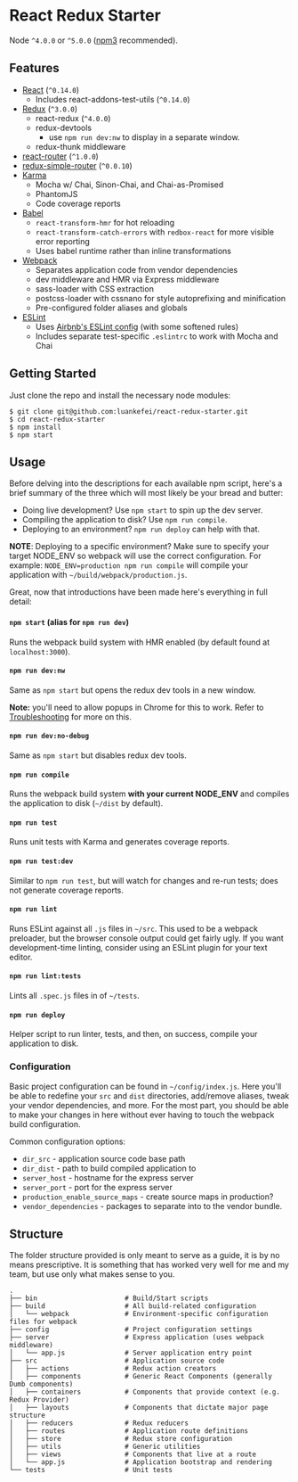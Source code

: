 React Redux Starter
=======================

Node `^4.0.0` or `^5.0.0` ([npm3](https://www.npmjs.com/package/npm3) recommended).

Features
--------

* [React](https://github.com/facebook/react) (`^0.14.0`)
  * Includes react-addons-test-utils (`^0.14.0`)
* [Redux](https://github.com/gaearon/redux) (`^3.0.0`)
  * react-redux (`^4.0.0`)
  * redux-devtools
    * use `npm run dev:nw` to display in a separate window.
  * redux-thunk middleware
* [react-router](https://github.com/rackt/react-router) (`^1.0.0`)
* [redux-simple-router](https://github.com/jlongster/redux-simple-router) (`^0.0.10`)
* [Karma](https://github.com/karma-runner/karma)
  * Mocha w/ Chai, Sinon-Chai, and Chai-as-Promised
  * PhantomJS
  * Code coverage reports
* [Babel](https://github.com/babel/babel)
  * `react-transform-hmr` for hot reloading
  * `react-transform-catch-errors` with `redbox-react` for more visible error reporting
  * Uses babel runtime rather than inline transformations
* [Webpack](https://github.com/webpack/webpack)
  * Separates application code from vendor dependencies
  * dev middleware and HMR via Express middleware
  * sass-loader with CSS extraction
  * postcss-loader with cssnano for style autoprefixing and minification
  * Pre-configured folder aliases and globals
* [ESLint](http://eslint.org)
  * Uses [Airbnb's ESLint config](https://github.com/airbnb/javascript/tree/master/packages/eslint-config-airbnb) (with some softened rules)
  * Includes separate test-specific `.eslintrc` to work with Mocha and Chai

Getting Started
---------------

Just clone the repo and install the necessary node modules:

```shell
$ git clone git@github.com:luankefei/react-redux-starter.git
$ cd react-redux-starter
$ npm install
$ npm start
```

Usage
-----

Before delving into the descriptions for each available npm script, here's a brief summary of the three which will most likely be your bread and butter:

* Doing live development? Use `npm start` to spin up the dev server.
* Compiling the application to disk? Use `npm run compile`.
* Deploying to an environment? `npm run deploy` can help with that.

**NOTE**: Deploying to a specific environment? Make sure to specify your target NODE_ENV so webpack will use the correct configuration. For example: `NODE_ENV=production npm run compile` will compile your application with `~/build/webpack/production.js`.

Great, now that introductions have been made here's everything in full detail:

#### `npm start` (alias for `npm run dev`)
Runs the webpack build system with HMR enabled (by default found at `localhost:3000`).

#### `npm run dev:nw`
Same as `npm start` but opens the redux dev tools in a new window.

**Note:** you'll need to allow popups in Chrome for this to work. Refer to [Troubleshooting](#troubleshooting) for more on this.

#### `npm run dev:no-debug`
Same as `npm start` but disables redux dev tools.

#### `npm run compile`
Runs the webpack build system **with your current NODE_ENV** and compiles the application to disk (`~/dist` by default).

#### `npm run test`
Runs unit tests with Karma and generates coverage reports.

#### `npm run test:dev`
Similar to `npm run test`, but will watch for changes and re-run tests; does not generate coverage reports.

#### `npm run lint`
Runs ESLint against all `.js` files in `~/src`. This used to be a webpack preloader, but the browser console output could get fairly ugly. If you want development-time linting, consider using an ESLint plugin for your text editor.

#### `npm run lint:tests`
Lints all `.spec.js` files in of `~/tests`.

#### `npm run deploy`
Helper script to run linter, tests, and then, on success, compile your application to disk.

### Configuration

Basic project configuration can be found in `~/config/index.js`. Here you'll be able to redefine your `src` and `dist` directories, add/remove aliases, tweak your vendor dependencies, and more. For the most part, you should be able to make your changes in here without ever having to touch the webpack build configuration.

Common configuration options:

* `dir_src` - application source code base path
* `dir_dist` - path to build compiled application to
* `server_host` - hostname for the express server
* `server_port` - port for the express server
* `production_enable_source_maps` - create source maps in production?
* `vendor_dependencies` - packages to separate into to the vendor bundle.

Structure
---------

The folder structure provided is only meant to serve as a guide, it is by no means prescriptive. It is something that has worked very well for me and my team, but use only what makes sense to you.

```
.
├── bin                      # Build/Start scripts
├── build                    # All build-related configuration
│   └── webpack              # Environment-specific configuration files for webpack
├── config                   # Project configuration settings
├── server                   # Express application (uses webpack middleware)
│   └── app.js               # Server application entry point
├── src                      # Application source code
│   ├── actions              # Redux action creators
│   ├── components           # Generic React Components (generally Dumb components)
│   ├── containers           # Components that provide context (e.g. Redux Provider)
│   ├── layouts              # Components that dictate major page structure
│   ├── reducers             # Redux reducers
│   ├── routes               # Application route definitions
│   ├── store                # Redux store configuration
│   ├── utils                # Generic utilities
│   ├── views                # Components that live at a route
│   └── app.js               # Application bootstrap and rendering
└── tests                    # Unit tests
```
